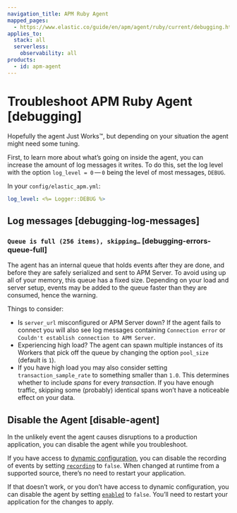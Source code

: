 ```yaml
---
navigation_title: APM Ruby Agent
mapped_pages:
  - https://www.elastic.co/guide/en/apm/agent/ruby/current/debugging.html
applies_to:
  stack: all
  serverless:
    observability: all
products:
  - id: apm-agent
---
```


# Troubleshoot APM Ruby Agent [debugging]

Hopefully the agent Just Works™, but depending on your situation the agent might need some tuning.

First, to learn more about what’s going on inside the agent, you can increase the amount of log messages it writes. To do this, set the log level with the option `log_level = 0` — `0` being the level of most messages, `DEBUG`.

In your `config/elastic_apm.yml`:

```yaml
log_level: <%= Logger::DEBUG %>
```


## Log messages [debugging-log-messages]


### `Queue is full (256 items), skipping…` [debugging-errors-queue-full]

The agent has an internal queue that holds events after they are done, and before they are safely serialized and sent to APM Server. To avoid using up all of your memory, this queue has a fixed size. Depending on your load and server setup, events may be added to the queue faster than they are consumed, hence the warning.

Things to consider:

* Is `server_url` misconfigured or APM Server down? If the agent fails to connect you will also see log messages containing `Connection error` or `Couldn't establish connection to APM Server`.
* Experiencing high load? The agent can spawn multiple instances of its Workers that pick off the queue by changing the option `pool_size` (default is `1`).
* If you have high load you may also consider setting `transaction_sample_rate` to something smaller than `1.0`. This determines whether to include *spans* for every *transaction*. If you have enough traffic, skipping some (probably) identical spans won’t have a noticeable effect on your data.


## Disable the Agent [disable-agent]

In the unlikely event the agent causes disruptions to a production application, you can disable the agent while you troubleshoot.

If you have access to [dynamic configuration](apm-agent-ruby://reference/configuration.md#dynamic-configuration), you can disable the recording of events by setting [`recording`](apm-agent-ruby://reference/configuration.md#config-recording) to `false`. When changed at runtime from a supported source, there’s no need to restart your application.

If that doesn’t work, or you don’t have access to dynamic configuration, you can disable the agent by setting [`enabled`](apm-agent-ruby://reference/configuration.md#config-enabled) to `false`. You’ll need to restart your application for the changes to apply.


